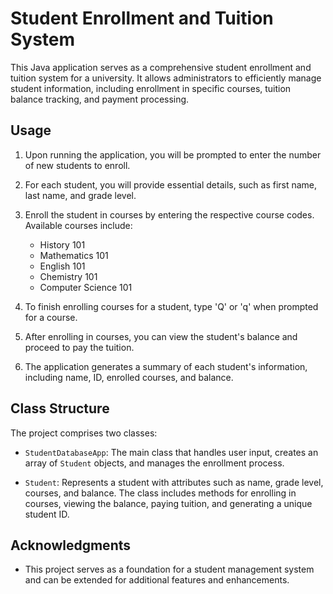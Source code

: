 # Student Enrollment and Tuition System

This Java application serves as a comprehensive student enrollment and tuition system for a university. It allows administrators to efficiently manage student information, including enrollment in specific courses, tuition balance tracking, and payment processing.


## Usage

1. Upon running the application, you will be prompted to enter the number of new students to enroll.

2. For each student, you will provide essential details, such as first name, last name, and grade level.

3. Enroll the student in courses by entering the respective course codes. Available courses include:
   - History 101
   - Mathematics 101
   - English 101
   - Chemistry 101
   - Computer Science 101

4. To finish enrolling courses for a student, type 'Q' or 'q' when prompted for a course.

5. After enrolling in courses, you can view the student's balance and proceed to pay the tuition.

6. The application generates a summary of each student's information, including name, ID, enrolled courses, and balance.

## Class Structure

The project comprises two classes:

- `StudentDatabaseApp`: The main class that handles user input, creates an array of `Student` objects, and manages the enrollment process.

- `Student`: Represents a student with attributes such as name, grade level, courses, and balance. The class includes methods for enrolling in courses, viewing the balance, paying tuition, and generating a unique student ID.

## Acknowledgments

- This project serves as a foundation for a student management system and can be extended for additional features and enhancements.
